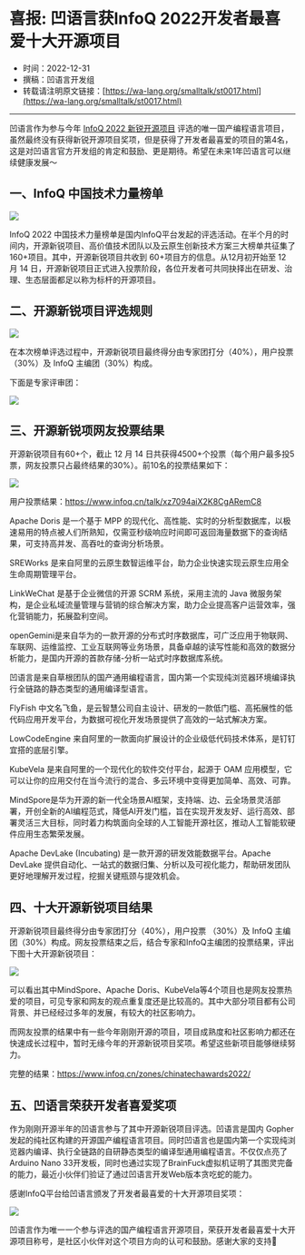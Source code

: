 # 喜报: 凹语言获InfoQ 2022开发者最喜爱十大开源项目

- 时间：2022-12-31
- 撰稿：凹语言开发组
- 转载请注明原文链接：[https://wa-lang.org/smalltalk/st0017.html](https://wa-lang.org/smalltalk/st0017.html)

---

凹语言作为参与今年 [InfoQ 2022 新锐开源项目](https://www.infoq.cn/talk/xz7094aiX2K8CgARemC8) 评选的唯一国产编程语言项目，虽然最终没有获得新锐开源项目奖项，但是获得了开发者最喜爱的项目的第4名，这是对凹语言官方开发组的肯定和鼓励、更是期待。希望在未来1年凹语言可以继续健康发展～

## 一、InfoQ 中国技术力量榜单

![](/st0017-01.jpg)

InfoQ 2022 中国技术力量榜单是国内InfoQ平台发起的评选活动。在半个月的时间内，开源新锐项目、高价值技术团队以及云原生创新技术方案三大榜单共征集了 160+项目。其中，开源新锐项目共收到 60+项目方的信息。从12月初开始至 12 月 14 日，开源新锐项目正式进入投票阶段，各位开发者可共同抉择出在研发、治理、生态层面都足以称为标杆的开源项目。

## 二、开源新锐项目评选规则

![](/st0017-02.jpg)

在本次榜单评选过程中，开源新锐项目最终得分由专家团打分（40%），用户投票 （30%）及 InfoQ 主编团（30%）构成。

下面是专家评审团：

![](/st0017-03.jpg)


## 三、开源新锐项网友投票结果

开源新锐项目有60+个，截止 12 月 14 日共获得4500+个投票（每个用户最多投5票，网友投票只占最终结果的30%）。前10名的投票结果如下：

![](/st0017-04.jpg)

用户投票结果：https://www.infoq.cn/talk/xz7094aiX2K8CgARemC8

Apache Doris 是一个基于 MPP 的现代化、高性能、实时的分析型数据库，以极速易用的特点被人们所熟知，仅需亚秒级响应时间即可返回海量数据下的查询结果，可支持高并发、高吞吐的查询分析场景。

SREWorks 是来自阿里的云原生数智运维平台，助力企业快速实现云原生应用全生命周期管理平台。

LinkWeChat 是基于企业微信的开源 SCRM 系统，采用主流的 Java 微服务架构，是企业私域流量管理与营销的综合解决方案，助力企业提高客户运营效率，强化营销能力，拓展盈利空间。

openGemini是来自华为的一款开源的分布式时序数据库，可广泛应用于物联网、车联网、运维监控、工业互联网等业务场景，具备卓越的读写性能和高效的数据分析能力，是国内开源的首款存储-分析一站式时序数据库系统。

凹语言是来自草根团队的国产通用编程语言，国内第一个实现纯浏览器环境编译执行全链路的静态类型的通用编译型语言。

FlyFish 中文名飞鱼，是云智慧公司自主设计、研发的一款低门槛、高拓展性的低代码应用开发平台，为数据可视化开发场景提供了高效的一站式解决方案。

LowCodeEngine 来自阿里的一款面向扩展设计的企业级低代码技术体系，是钉钉宜搭的底层引擎。

KubeVela 是来自阿里的一个现代化的软件交付平台，起源于 OAM 应用模型，它可以让你的应用交付在当今流行的混合、多云环境中变得更加简单、高效、可靠。

MindSpore是华为开源的新一代全场景AI框架，支持端、边、云全场景灵活部署，开创全新的AI编程范式，降低AI开发门槛，旨在实现开发友好、运行高效、部署灵活三大目标，同时着力构筑面向全球的人工智能开源社区，推动人工智能软硬件应用生态繁荣发展。

Apache DevLake (Incubating) 是一款开源的研发效能数据平台。Apache DevLake 提供自动化、一站式的数据归集、分析以及可视化能力，帮助研发团队更好地理解开发过程，挖掘关键瓶颈与提效机会。

## 四、十大开源新锐项目结果

开源新锐项目最终得分由专家团打分（40%），用户投票 （30%）及 InfoQ 主编团（30%）构成。网友投票结束之后，结合专家和InfoQ主编团的投票结果，评出下图十大开源新锐项目：

![](/st0017-05.jpg)

可以看出其中MindSpore、Apache Doris、KubeVela等4个项目也是网友投票热爱的项目，可见专家和网友的观点重复度还是比较高的。其中大部分项目都有公司背景、并已经经过多年的发展，有较大的社区影响力。

而网友投票的结果中有一些今年刚刚开源的项目，项目成熟度和社区影响力都还在快速成长过程中，暂时无缘今年的开源新锐项目奖项。希望这些新项目能够继续努力。

完整的结果：https://www.infoq.cn/zones/chinatechawards2022/

## 五、凹语言荣获开发者喜爱奖项

作为刚刚开源半年的凹语言参与了其中开源新锐项目评选。凹语言是国内 Gopher 发起的纯社区构建的开源国产编程语言项目。同时凹语言也是国内第一个实现纯浏览器内编译、执行全链路的自研静态类型的编译型通用编程语言。不仅仅点亮了Arduino Nano 33开发板，同时也通过实现了BrainFuck虚拟机证明了其图灵完备的能力，最近小伙伴们验证了通过凹语言开发Web版本贪吃蛇的能力。

感谢InfoQ平台给凹语言颁发了开发者最喜爱的十大开源项目奖项：

![](/st0017-06.jpg)

凹语言作为唯一一个参与评选的国产编程语言开源项目，荣获开发者最喜爱十大开源项目称号，是社区小伙伴对这个项目方向的认可和鼓励。感谢大家的支持🙏
